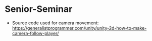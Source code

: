 # Senior-Seminar
- Source code used for camera movement: https://generalistprogrammer.com/unity/unity-2d-how-to-make-camera-follow-player/
